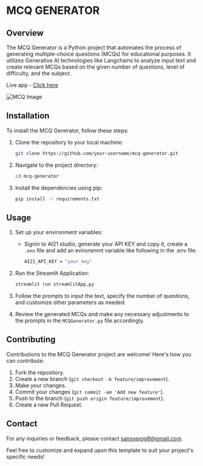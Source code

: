 # MCQ GENERATOR

## Overview

The MCQ Generator is a Python project that automates the process of generating multiple-choice questions (MCQs) for educational purposes. It utilizes Generative AI technologies like Langchains to analyze input text and create relevant MCQs based on the given number of questions, level of difficulty, and the subject.

Live app - [Click here](https://mcqs-generator.streamlit.app)

![MCQ Image](https://imgs.search.brave.com/nSpZtY-jGvSVnq_koyNnFfCOOD7HS_R2F04SeshN5RU/rs:fit:860:0:0:0/g:ce/aHR0cHM6Ly9tZWRp/YS5pc3RvY2twaG90/by5jb20vaWQvMTQ2/MDczODU3OS9waG90/by9idXNpbmVzc21h/bi10aWNrLW1hcmst/YW4tYXNzZXNzbWVu/dC1xdWVzdGlvbm5h/aXJlLWV2YWx1YXRp/b24tb25saW5lLXN1/cnZleS1vbmxpbmUt/ZXhhbS53ZWJwP2I9/MSZzPTE3MDY2N2Em/dz0wJms9MjAmYz1Z/RVY0ZmVEQ2ZWUk05/NG9KU2NnQkp5Sllm/Y2ZFQ2g3M3VYcVVU/UVB6dzljPQ)

## Installation

To install the MCQ Generator, follow these steps:

1. Clone the repository to your local machine:

   ```bash
   git clone https://github.com/your-username/mcq-generator.git
   ```

2. Navigate to the project directory:

   ```bash
   cd mcq-generator
   ```

3. Install the dependencies using pip:

   ```bash
   pip install -r requirements.txt
   ```

## Usage

1. Set up your environment variables:
   - Signin to AI21 studio, generate your API KEY and copy it, create a `.env` file and add an evironemnt variable like following in the .env file.
     ```bash
     AI21_API_KEY = "your_key"
     ```

2. Run the Streamlit Application:
   ```bash
   streamlit run streamlitApp.py
   ```

3. Follow the prompts to input the text, specify the number of questions, and customize other parameters as needed.

4. Review the generated MCQs and make any necessary adjustments to the prompts in the `MCQGenerator.py` file accordingly.

## Contributing

Contributions to the MCQ Generator project are welcome! Here's how you can contribute:

1. Fork the repository.
2. Create a new branch (`git checkout -b feature/improvement`).
3. Make your changes.
4. Commit your changes (`git commit -am 'Add new feature'`).
5. Push to the branch (`git push origin feature/improvement`).
6. Create a new Pull Request.

## Contact

For any inquiries or feedback, please contact [sansyprog8@gmail.com](mailto:sansyprog8@gmail.com).

Feel free to customize and expand upon this template to suit your project's specific needs!
